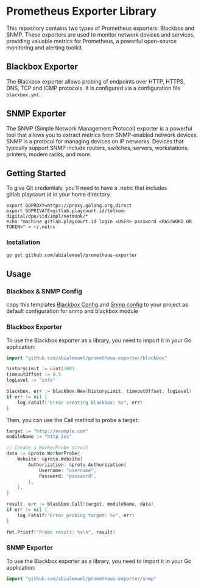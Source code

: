 # Prometheus Exporter Library

This repository contains two types of Prometheus exporters: Blackbox and SNMP. These exporters are used to monitor network devices and services, providing valuable metrics for Prometheus, a powerful open-source monitoring and alerting toolkit.

## Blackbox Exporter

The Blackbox exporter allows probing of endpoints over HTTP, HTTPS, DNS, TCP and ICMP protocols. It is configured via a configuration file `blackbox.yml`.

## SNMP Exporter
The SNMP (Simple Network Management Protocol) exporter is a powerful tool that allows you to extract metrics from SNMP-enabled network devices. SNMP is a protocol for managing devices on IP networks. Devices that typically support SNMP include routers, switches, servers, workstations, printers, modem racks, and more.


## Getting Started
To give Git credentials, you’ll need to have a .netrc that includes gitlab.playcourt.id in your home directory.
```shell
export GOPROXY=https://proxy.golang.org,direct
export GOPRIVATE=gitlab.playcourt.id/telkom-digital/dpe/std/impl/netmonk/*
echo "machine gitlab.playcourt.id login <USER> password <PASSWORD OR TOKEN>" > ~/.netrc
```

### Installation
```sh
go get github.com/abialemuel/prometheus-exporter
```

## Usage

### Blackbox & SNMP Config
copy this templates [Blackbox Config](./blackbox/blackbox.yml) and [Snmp config](./snmp/snmp.yml) to your project as default configuration for snmp and blackbox module

### Blackbox Exporter
To use the Blackbox exporter as a library, you need to import it in your Go application:

```go
import "github.com/abialemuel/prometheus-exporter/blackbox"

historyLimit := uint(100)
timeoutOffset := 0.5
logLevel := "info"

blackbox, err := blackbox.New(historyLimit, timeoutOffset, logLevel)
if err != nil {
    log.Fatalf("Error creating blackbox: %v", err)
}
```

Then, you can use the Call method to probe a target:

```go
target := "http://example.com"
moduleName := "http_2xx"

// Create a WorkerProbe struct
data := &proto.WorkerProbe{
    Website: &proto.Website{
        Authorization: &proto.Authorization{
            Username: "username",
            Password: "password",
        },
    },
}

result, err := blackbox.Call(target, moduleName, data)
if err != nil {
    log.Fatalf("Error probing target: %v", err)
}

fmt.Printf("Probe result: %v\n", result)
```

### SNMP Exporter
To use the Blackbox exporter as a library, you need to import it in your Go application:

<!-- TODO SNMP Exporter example -->

```go
import "github.com/abialemuel/prometheus-exporter/snmp"